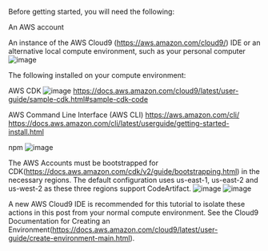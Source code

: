 Before getting started, you will need the following:

An AWS account

An instance of the AWS Cloud9 (https://aws.amazon.com/cloud9/) IDE or an alternative local compute environment, such as your personal computer
![image](https://user-images.githubusercontent.com/76660222/205568108-acd41a52-6f43-4b7b-bed2-5a30f922ab09.png)


The following installed on your compute environment:

AWS CDK
![image](https://user-images.githubusercontent.com/76660222/205568238-5da7feb9-8e12-49ef-94de-8812003a85bd.png)
https://docs.aws.amazon.com/cloud9/latest/user-guide/sample-cdk.html#sample-cdk-code

AWS Command Line Interface (AWS CLI)
https://aws.amazon.com/cli/
https://docs.aws.amazon.com/cli/latest/userguide/getting-started-install.html


npm
![image](https://user-images.githubusercontent.com/76660222/205568574-ea58f154-3f9f-4195-a95d-42a209b73914.png)




The AWS Accounts must be bootstrapped for CDK(https://docs.aws.amazon.com/cdk/v2/guide/bootstrapping.html) in the necessary regions. The default configuration uses us-east-1, us-east-2 and us-west-2  as these three regions support CodeArtifact.
![image](https://user-images.githubusercontent.com/76660222/205573420-a053ed4d-2e57-4c92-9893-507941ef99db.png)
![image](https://user-images.githubusercontent.com/76660222/205573512-929832ea-6470-43c7-9639-65dd9b9c3b14.png)


A new AWS Cloud9 IDE is recommended for this tutorial to isolate these actions in this post from your normal compute environment. See the Cloud9 Documentation for Creating an Environment(https://docs.aws.amazon.com/cloud9/latest/user-guide/create-environment-main.html).


